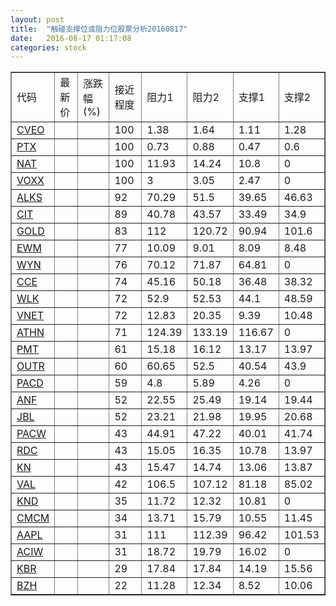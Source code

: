 ```yaml
---
layout: post
title:  "触碰支撑位或阻力位股票分析20160817"
date:   2016-08-17 01:17:08
categories: stock
---
```

<script type="text/javascript">
var stockList = []
stockList.push('gb_cveo');
stockList.push('gb_ptx');
stockList.push('gb_nat');
stockList.push('gb_voxx');
stockList.push('gb_alks');
stockList.push('gb_cit');
stockList.push('gb_gold');
stockList.push('gb_ewm');
stockList.push('gb_wyn');
stockList.push('gb_cce');
stockList.push('gb_wlk');
stockList.push('gb_vnet');
stockList.push('gb_athn');
stockList.push('gb_pmt');
stockList.push('gb_outr');
stockList.push('gb_pacd');
stockList.push('gb_anf');
stockList.push('gb_jbl');
stockList.push('gb_pacw');
stockList.push('gb_rdc');
stockList.push('gb_kn');
stockList.push('gb_val');
stockList.push('gb_knd');
stockList.push('gb_cmcm');
stockList.push('gb_aapl');
stockList.push('gb_aciw');
stockList.push('gb_kbr');
stockList.push('gb_bzh');
</script>
<table border="1">
 <tr>
 <td>代码</td>
 <td>最新价</td>
 <td>涨跌幅(%)</td>
 <td>接近程度</td>
 <td>阻力1</td>
 <td>阻力2</td>
 <td>支撑1</td>
 <td>支撑2</td>
</tr>
  <tr id="cveo" class="red">
  <td><a href="http://stock.finance.sina.com.cn/usstock/quotes/CVEO.html" target="_blank">CVEO</a></td><td></td><td></td><td>100</td><td>1.38</td><td>1.64</td><td>1.11</td><td>1.28</td></tr>
  <tr id="ptx" class="green">
  <td><a href="http://stock.finance.sina.com.cn/usstock/quotes/PTX.html" target="_blank">PTX</a></td><td></td><td></td><td>100</td><td>0.73</td><td>0.88</td><td>0.47</td><td>0.6</td></tr>
  <tr id="nat" class="red">
  <td><a href="http://stock.finance.sina.com.cn/usstock/quotes/NAT.html" target="_blank">NAT</a></td><td></td><td></td><td>100</td><td>11.93</td><td>14.24</td><td>10.8</td><td>0</td></tr>
  <tr id="voxx" class="red">
  <td><a href="http://stock.finance.sina.com.cn/usstock/quotes/VOXX.html" target="_blank">VOXX</a></td><td></td><td></td><td>100</td><td>3</td><td>3.05</td><td>2.47</td><td>0</td></tr>
  <tr id="alks" class="green">
  <td><a href="http://stock.finance.sina.com.cn/usstock/quotes/ALKS.html" target="_blank">ALKS</a></td><td></td><td></td><td>92</td><td>70.29</td><td>51.5</td><td>39.65</td><td>46.63</td></tr>
  <tr id="cit" class="green">
  <td><a href="http://stock.finance.sina.com.cn/usstock/quotes/CIT.html" target="_blank">CIT</a></td><td></td><td></td><td>89</td><td>40.78</td><td>43.57</td><td>33.49</td><td>34.9</td></tr>
  <tr id="gold" class="red">
  <td><a href="http://stock.finance.sina.com.cn/usstock/quotes/GOLD.html" target="_blank">GOLD</a></td><td></td><td></td><td>83</td><td>112</td><td>120.72</td><td>90.94</td><td>101.6</td></tr>
  <tr id="ewm" class="green">
  <td><a href="http://stock.finance.sina.com.cn/usstock/quotes/EWM.html" target="_blank">EWM</a></td><td></td><td></td><td>77</td><td>10.09</td><td>9.01</td><td>8.09</td><td>8.48</td></tr>
  <tr id="wyn" class="red">
  <td><a href="http://stock.finance.sina.com.cn/usstock/quotes/WYN.html" target="_blank">WYN</a></td><td></td><td></td><td>76</td><td>70.12</td><td>71.87</td><td>64.81</td><td>0</td></tr>
  <tr id="cce" class="green">
  <td><a href="http://stock.finance.sina.com.cn/usstock/quotes/CCE.html" target="_blank">CCE</a></td><td></td><td></td><td>74</td><td>45.16</td><td>50.18</td><td>36.48</td><td>38.32</td></tr>
  <tr id="wlk" class="green">
  <td><a href="http://stock.finance.sina.com.cn/usstock/quotes/WLK.html" target="_blank">WLK</a></td><td></td><td></td><td>72</td><td>52.9</td><td>52.53</td><td>44.1</td><td>48.59</td></tr>
  <tr id="vnet" class="green">
  <td><a href="http://stock.finance.sina.com.cn/usstock/quotes/VNET.html" target="_blank">VNET</a></td><td></td><td></td><td>72</td><td>12.83</td><td>20.35</td><td>9.39</td><td>10.48</td></tr>
  <tr id="athn" class="red">
  <td><a href="http://stock.finance.sina.com.cn/usstock/quotes/ATHN.html" target="_blank">ATHN</a></td><td></td><td></td><td>71</td><td>124.39</td><td>133.19</td><td>116.67</td><td>0</td></tr>
  <tr id="pmt" class="red">
  <td><a href="http://stock.finance.sina.com.cn/usstock/quotes/PMT.html" target="_blank">PMT</a></td><td></td><td></td><td>61</td><td>15.18</td><td>16.12</td><td>13.17</td><td>13.97</td></tr>
  <tr id="outr" class="red">
  <td><a href="http://stock.finance.sina.com.cn/usstock/quotes/OUTR.html" target="_blank">OUTR</a></td><td></td><td></td><td>60</td><td>60.65</td><td>52.5</td><td>40.54</td><td>43.9</td></tr>
  <tr id="pacd" class="red">
  <td><a href="http://stock.finance.sina.com.cn/usstock/quotes/PACD.html" target="_blank">PACD</a></td><td></td><td></td><td>59</td><td>4.8</td><td>5.89</td><td>4.26</td><td>0</td></tr>
  <tr id="anf" class="red">
  <td><a href="http://stock.finance.sina.com.cn/usstock/quotes/ANF.html" target="_blank">ANF</a></td><td></td><td></td><td>52</td><td>22.55</td><td>25.49</td><td>19.14</td><td>19.44</td></tr>
  <tr id="jbl" class="green">
  <td><a href="http://stock.finance.sina.com.cn/usstock/quotes/JBL.html" target="_blank">JBL</a></td><td></td><td></td><td>52</td><td>23.21</td><td>21.98</td><td>19.95</td><td>20.68</td></tr>
  <tr id="pacw" class="green">
  <td><a href="http://stock.finance.sina.com.cn/usstock/quotes/PACW.html" target="_blank">PACW</a></td><td></td><td></td><td>43</td><td>44.91</td><td>47.22</td><td>40.01</td><td>41.74</td></tr>
  <tr id="rdc" class="green">
  <td><a href="http://stock.finance.sina.com.cn/usstock/quotes/RDC.html" target="_blank">RDC</a></td><td></td><td></td><td>43</td><td>15.05</td><td>16.35</td><td>10.78</td><td>13.97</td></tr>
  <tr id="kn" class="green">
  <td><a href="http://stock.finance.sina.com.cn/usstock/quotes/KN.html" target="_blank">KN</a></td><td></td><td></td><td>43</td><td>15.47</td><td>14.74</td><td>13.06</td><td>13.87</td></tr>
  <tr id="val" class="red">
  <td><a href="http://stock.finance.sina.com.cn/usstock/quotes/VAL.html" target="_blank">VAL</a></td><td></td><td></td><td>42</td><td>106.5</td><td>107.12</td><td>81.18</td><td>85.02</td></tr>
  <tr id="knd" class="green">
  <td><a href="http://stock.finance.sina.com.cn/usstock/quotes/KND.html" target="_blank">KND</a></td><td></td><td></td><td>35</td><td>11.72</td><td>12.32</td><td>10.81</td><td>0</td></tr>
  <tr id="cmcm" class="red">
  <td><a href="http://stock.finance.sina.com.cn/usstock/quotes/CMCM.html" target="_blank">CMCM</a></td><td></td><td></td><td>34</td><td>13.71</td><td>15.79</td><td>10.55</td><td>11.45</td></tr>
  <tr id="aapl" class="red">
  <td><a href="http://stock.finance.sina.com.cn/usstock/quotes/AAPL.html" target="_blank">AAPL</a></td><td></td><td></td><td>31</td><td>111</td><td>112.39</td><td>96.42</td><td>101.53</td></tr>
  <tr id="aciw" class="red">
  <td><a href="http://stock.finance.sina.com.cn/usstock/quotes/ACIW.html" target="_blank">ACIW</a></td><td></td><td></td><td>31</td><td>18.72</td><td>19.79</td><td>16.02</td><td>0</td></tr>
  <tr id="kbr" class="green">
  <td><a href="http://stock.finance.sina.com.cn/usstock/quotes/KBR.html" target="_blank">KBR</a></td><td></td><td></td><td>29</td><td>17.84</td><td>17.84</td><td>14.19</td><td>15.56</td></tr>
  <tr id="bzh" class="green">
  <td><a href="http://stock.finance.sina.com.cn/usstock/quotes/BZH.html" target="_blank">BZH</a></td><td></td><td></td><td>22</td><td>11.28</td><td>12.34</td><td>8.52</td><td>10.06</td></tr>
</table>
